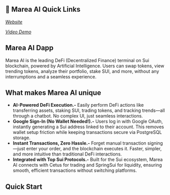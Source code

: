 ## 🌊 Marea AI Quick Links

[*Website*](https://mareaai.vercel.app/)

[*Video Demo*](https://youtu.be/TcMV0nDdQhs)

## Marea AI Dapp
Marea AI is the leading DeFi (Decentralized Finance) terminal on Sui blockchain, powered by Artificial Intelligence. Users can swap tokens, view trending tokens, analyze their portfolio, stake SUI, and more, without any interrumptions and a seamless experience.

## What makes Marea AI unique
* **AI-Powered DeFi Execution.-** Easily perform DeFi actions like transferring assets, staking SUI, trading tokens, and tracking trends—all through a chatbot. No complex UI, just seamless interactions.
* **Google Sign-In (No Wallet Needed!).-** Users log in with Google OAuth, instantly generating a Sui address linked to their account. This removes wallet setup friction while keeping transactions secure via PostgreSQL storage.
* **Instant Transactions, Zero Hassle.-** Forget manual transaction signing—just enter your order, and the blockchain executes it. Faster, simpler, and more intuitive than traditional DeFi interactions.
* **Integrated with Top Sui Protocols.-** Built for the Sui ecosystem, Marea AI connects with Cetus for trading and SpringSui for liquidity, ensuring smooth, efficient transactions without switching platforms.

## Quick Start
